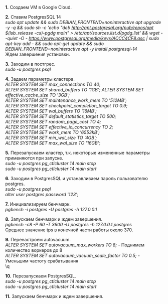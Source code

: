 **1.** Создаем VM в Google Cloud.

**2.** Ставим PostgresSQL 14  
*sudo apt update && sudo DEBIAN_FRONTEND=noninteractive apt upgrade -y -q && sudo sh -c 'echo "deb http://apt.postgresql.org/pub/repos/apt $(lsb_release -cs)-pgdg main" > /etc/apt/sources.list.d/pgdg.list' && wget --quiet -O - https://www.postgresql.org/media/keys/ACCC4CF8.asc | sudo apt-key add - && sudo apt-get update && sudo DEBIAN_FRONTEND=noninteractive apt -y install postgresql-14*  
Ждем завершения установки.

**3.** Заходим в постгрес.  
*sudo -u postgres psql*

**4.** Задаем параметры кластера.  
*ALTER SYSTEM SET max_connections TO 40;  
ALTER SYSTEM SET shared_buffers TO '1GB'; 
ALTER SYSTEM SET effective_cache_size TO '3GB';  
ALTER SYSTEM SET maintenance_work_mem TO '512MB';  
ALTER SYSTEM SET checkpoint_completion_target TO 0.9;  
ALTER SYSTEM SET wal_buffers TO '16MB';  
ALTER SYSTEM SET default_statistics_target TO 500;  
ALTER SYSTEM SET random_page_cost TO 4;  
ALTER SYSTEM SET effective_io_concurrency TO 2;  
ALTER SYSTEM SET work_mem TO '6553kB';  
ALTER SYSTEM SET min_wal_size TO '4GB';  
ALTER SYSTEM SET max_wal_size TO '16GB';*  

**5.** Перезапускаем кластер, т.к. некоторые измененные параметры применяются при запуске.  
*sudo -u postgres pg_ctlcluster 14 main stop  
sudo -u postgres pg_ctlcluster 14 main start*

**6.** Заходим в PostgresSQL и устанавливаем пароль пользователю postgres.  
*sudo -u postgres psql  
alter user postgres password '123';*

**7.** Инициализируем бенчмарк.  
*pgbench -i postgres -U postgres -h 127.0.0.1*

**8.** Запускаем бенчмарк и ждем завершения.  
*pgbench -c8 -P 60 -T 3600 -U postgres -h 127.0.0.1 postgres*  
Среднее значение tps в конечной части работы около 370.

**9.** Перенастроем autovacuum.  
*ALTER SYSTEM SET autovacuum_max_workers TO 8;* - Поднимем количество воркеров до 8  
*ALTER SYSTEM SET autovacuum_vacuum_scale_factor TO 0.5;* - Уменьшим частоту срабатывания  
\q

**10.** Перезапускаем PostgresSQL.  
*sudo -u postgres pg_ctlcluster 14 main stop  
sudo -u postgres pg_ctlcluster 14 main start*

**11.** Запускаем бенчмарк и ждем завершения.
